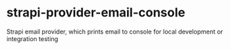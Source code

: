 # strapi-provider-email-console
Strapi email provider, which prints email to console for local development or integration testing
